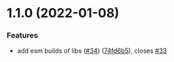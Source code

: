 # 1.1.0 (2022-01-08)


### Features

* add esm builds of libs ([#34](https://github.com/Satont/grammy-storages/issues/34)) ([74fd6b5](https://github.com/Satont/grammy-storages/commit/74fd6b58e8ac75274acabe3291b122dd7d430a2e)), closes [#33](https://github.com/Satont/grammy-storages/issues/33)



